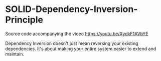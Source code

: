 # SOLID-Dependency-Inversion-Principle
Source code accompanying the video https://youtu.be/XydkF1AVbYE

Dependency Inversion doesn't just mean reversing your existing dependencies. It's about making your entire system easier to extend and maintain.
